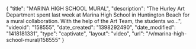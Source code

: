 {
    "title": "MARINA HIGH SCHOOL MURAL",
    "description": "The Hurley Art Department spent last week at Marina High School in Huntington Beach for a mural collaboration. With the help of the Art Team, the students wo...",
    "videoid": "158555",
    "date_created": "1398292490",
    "date_modified": "1418181331",
    "type": "captivate",
    "layout": "video",
    "url": "\/v\/marina-high-school-mural\/158555"
}